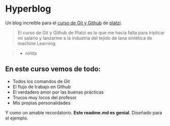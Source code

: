 # Hyperblog 
Un blog increíble para el [curso de Git y Github](https://platzi.com/cursos/git-github/) de [platzi][platzi].


[platzi]: https://platzi.com/ "Platzi"

> El curso de Git y Github de Platzi es lo que me hacía falta para triplicar mi salario y lanzarme a la industria del tejido de lana sintética de machine Learning

> - niñita

## En este curso vemos de todo:
* Todos los comandos de Git
* El flujo de trabajo en Github
* El verdadero amor por las buenas prácticas
* Trucos muy locos del profesor
* Mis propias personalidades

Y como un amable recordatorio. **Este readme.md es genial**. Diseñado para el ejemplo.